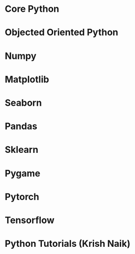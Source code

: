 # Core Python
# Objected Oriented Python
# Numpy
# Matplotlib 
# Seaborn
# Pandas
# Sklearn
# Pygame
# Pytorch
# Tensorflow
# Python Tutorials (Krish Naik)
